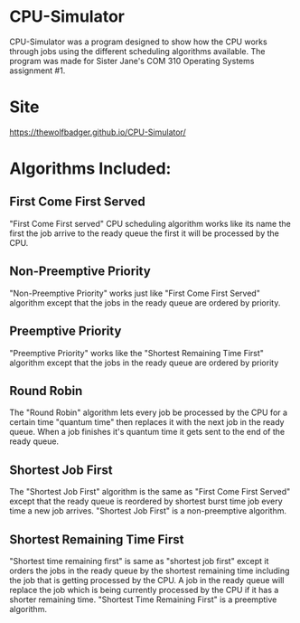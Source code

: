 # CPU-Simulator
CPU-Simulator was a program designed to show how the CPU works through jobs using the different
scheduling algorithms available. The program was made for Sister Jane's COM 310 Operating Systems assignment #1.
# Site
https://thewolfbadger.github.io/CPU-Simulator/
# Algorithms Included:
## First Come First Served
"First Come First served" CPU scheduling algorithm works like its name the first the job arrive to the ready queue the first it will be processed by the CPU.
## Non-Preemptive Priority
"Non-Preemptive Priority" works just like "First Come First Served" algorithm except that the jobs in the ready queue are ordered by priority.
## Preemptive Priority
"Preemptive Priority" works like the "Shortest Remaining Time First" algorithm except that the jobs in the ready queue are ordered by priority
## Round Robin
The "Round Robin" algorithm lets every job be processed by the CPU for a certain time "quantum time" then replaces it with the next job in the ready queue. When a job finishes it's quantum time it gets sent to the end of the ready queue.
## Shortest Job First
The "Shortest Job First" algorithm is the same as "First Come First Served" except that the ready queue is reordered by shortest burst time job every time a new job arrives. "Shortest Job First" is a non-preemptive algorithm.
## Shortest Remaining Time First
"Shortest time remaining first" is same as "shortest job first" except it orders the jobs in the ready queue by the shortest remaining time including the job that is getting processed by the CPU. A job in the ready queue will replace the job which is being currently processed by the CPU if it has a shorter remaining time. "Shortest Time Remaining First" is a preemptive algorithm.
